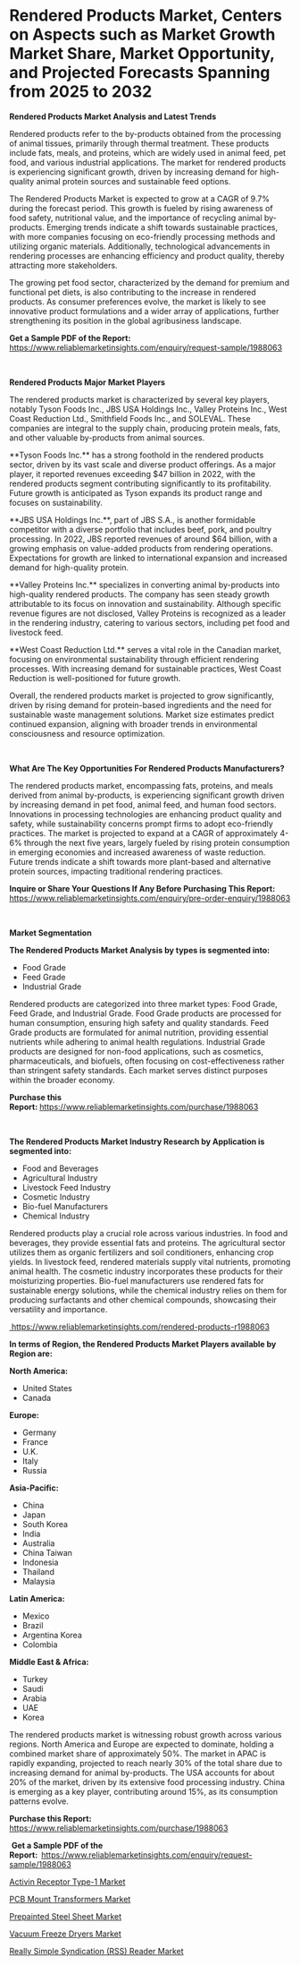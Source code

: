 <p><h1>Rendered Products Market, Centers on Aspects such as Market Growth Market Share, Market Opportunity, and Projected Forecasts Spanning from 2025 to 2032</h1></p><p><strong>Rendered Products Market Analysis and Latest Trends</strong></p>
<p><p>Rendered products refer to the by-products obtained from the processing of animal tissues, primarily through thermal treatment. These products include fats, meals, and proteins, which are widely used in animal feed, pet food, and various industrial applications. The market for rendered products is experiencing significant growth, driven by increasing demand for high-quality animal protein sources and sustainable feed options.</p><p>The Rendered Products Market is expected to grow at a CAGR of 9.7% during the forecast period. This growth is fueled by rising awareness of food safety, nutritional value, and the importance of recycling animal by-products. Emerging trends indicate a shift towards sustainable practices, with more companies focusing on eco-friendly processing methods and utilizing organic materials. Additionally, technological advancements in rendering processes are enhancing efficiency and product quality, thereby attracting more stakeholders.</p><p>The growing pet food sector, characterized by the demand for premium and functional pet diets, is also contributing to the increase in rendered products. As consumer preferences evolve, the market is likely to see innovative product formulations and a wider array of applications, further strengthening its position in the global agribusiness landscape.</p></p>
<p><strong>Get a Sample PDF of the Report:&nbsp;</strong> <a href="https://www.reliablemarketinsights.com/enquiry/request-sample/1988063?utm_campaign=2194&utm_medium=2&utm_source=Github&utm_content=ia&utm_term=30012025&utm_id=rendered-products">https://www.reliablemarketinsights.com/enquiry/request-sample/1988063</a></p>
<p>&nbsp;</p>
<p><strong>Rendered Products Major Market Players</strong></p>
<p><p>The rendered products market is characterized by several key players, notably Tyson Foods Inc., JBS USA Holdings Inc., Valley Proteins Inc., West Coast Reduction Ltd., Smithfield Foods Inc., and SOLEVAL. These companies are integral to the supply chain, producing protein meals, fats, and other valuable by-products from animal sources.</p><p>**Tyson Foods Inc.** has a strong foothold in the rendered products sector, driven by its vast scale and diverse product offerings. As a major player, it reported revenues exceeding $47 billion in 2022, with the rendered products segment contributing significantly to its profitability. Future growth is anticipated as Tyson expands its product range and focuses on sustainability.</p><p>**JBS USA Holdings Inc.**, part of JBS S.A., is another formidable competitor with a diverse portfolio that includes beef, pork, and poultry processing. In 2022, JBS reported revenues of around $64 billion, with a growing emphasis on value-added products from rendering operations. Expectations for growth are linked to international expansion and increased demand for high-quality protein.</p><p>**Valley Proteins Inc.** specializes in converting animal by-products into high-quality rendered products. The company has seen steady growth attributable to its focus on innovation and sustainability. Although specific revenue figures are not disclosed, Valley Proteins is recognized as a leader in the rendering industry, catering to various sectors, including pet food and livestock feed.</p><p>**West Coast Reduction Ltd.** serves a vital role in the Canadian market, focusing on environmental sustainability through efficient rendering processes. With increasing demand for sustainable practices, West Coast Reduction is well-positioned for future growth.</p><p>Overall, the rendered products market is projected to grow significantly, driven by rising demand for protein-based ingredients and the need for sustainable waste management solutions. Market size estimates predict continued expansion, aligning with broader trends in environmental consciousness and resource optimization.</p></p>
<p>&nbsp;</p>
<p><strong>What Are The Key Opportunities For Rendered Products Manufacturers?</strong></p>
<p><p>The rendered products market, encompassing fats, proteins, and meals derived from animal by-products, is experiencing significant growth driven by increasing demand in pet food, animal feed, and human food sectors. Innovations in processing technologies are enhancing product quality and safety, while sustainability concerns prompt firms to adopt eco-friendly practices. The market is projected to expand at a CAGR of approximately 4-6% through the next five years, largely fueled by rising protein consumption in emerging economies and increased awareness of waste reduction. Future trends indicate a shift towards more plant-based and alternative protein sources, impacting traditional rendering practices.</p></p>
<p><strong>Inquire or Share Your Questions If Any Before Purchasing This Report:</strong> <a href="https://www.reliablemarketinsights.com/enquiry/pre-order-enquiry/1988063?utm_campaign=2194&utm_medium=2&utm_source=Github&utm_content=ia&utm_term=30012025&utm_id=rendered-products">https://www.reliablemarketinsights.com/enquiry/pre-order-enquiry/1988063</a></p>
<p>&nbsp;</p>
<p><strong>Market Segmentation</strong></p>
<p><strong>The Rendered Products Market Analysis by types is segmented into:</strong></p>
<p><ul><li>Food Grade</li><li>Feed Grade</li><li>Industrial Grade</li></ul></p>
<p><p>Rendered products are categorized into three market types: Food Grade, Feed Grade, and Industrial Grade. Food Grade products are processed for human consumption, ensuring high safety and quality standards. Feed Grade products are formulated for animal nutrition, providing essential nutrients while adhering to animal health regulations. Industrial Grade products are designed for non-food applications, such as cosmetics, pharmaceuticals, and biofuels, often focusing on cost-effectiveness rather than stringent safety standards. Each market serves distinct purposes within the broader economy.</p></p>
<p><strong>Purchase this Report:&nbsp;</strong><a href="https://www.reliablemarketinsights.com/purchase/1988063?utm_campaign=2194&utm_medium=2&utm_source=Github&utm_content=ia&utm_term=30012025&utm_id=rendered-products">https://www.reliablemarketinsights.com/purchase/1988063</a></p>
<p>&nbsp;</p>
<p><strong>The Rendered Products Market Industry Research by Application is segmented into:</strong></p>
<p><ul><li>Food and Beverages</li><li>Agricultural Industry</li><li>Livestock Feed Industry</li><li>Cosmetic Industry</li><li>Bio-fuel Manufacturers</li><li>Chemical Industry</li></ul></p>
<p><p>Rendered products play a crucial role across various industries. In food and beverages, they provide essential fats and proteins. The agricultural sector utilizes them as organic fertilizers and soil conditioners, enhancing crop yields. In livestock feed, rendered materials supply vital nutrients, promoting animal health. The cosmetic industry incorporates these products for their moisturizing properties. Bio-fuel manufacturers use rendered fats for sustainable energy solutions, while the chemical industry relies on them for producing surfactants and other chemical compounds, showcasing their versatility and importance.</p></p>
<p><a href="https://www.reliablemarketinsights.com/rendered-products-r1988063?utm_campaign=2194&utm_medium=2&utm_source=Github&utm_content=ia&utm_term=30012025&utm_id=rendered-products">&nbsp;https://www.reliablemarketinsights.com/rendered-products-r1988063</a></p>
<p><strong>In terms of Region, the Rendered Products Market Players available by Region are:</strong></p>
<p>
    <p> <strong> North America: </strong>
        <ul>
            <li>United States</li>
            <li>Canada</li>
        </ul>
        </p> 
    <p> <strong> Europe: </strong>
        <ul>
            <li>Germany</li>
            <li>France</li>
            <li>U.K.</li>
            <li>Italy</li>
            <li>Russia</li>
        </ul>
        </p> 
    <p> <strong> Asia-Pacific: </strong>
        <ul>
            <li>China</li>
            <li>Japan</li>
            <li>South Korea</li>
            <li>India</li>
            <li>Australia</li>
            <li>China Taiwan</li>
            <li>Indonesia</li>
            <li>Thailand</li>
            <li>Malaysia</li>
        </ul>
        </p> 
    <p> <strong> Latin America: </strong>
        <ul>
            <li>Mexico</li>
            <li>Brazil</li>
            <li>Argentina Korea</li>
            <li>Colombia</li>
        </ul>
        </p> 
    <p> <strong> Middle East & Africa: </strong>
        <ul>
            <li>Turkey</li>
            <li>Saudi</li>
            <li>Arabia</li>
            <li>UAE</li>
            <li>Korea</li>
        </ul>
    </p>
    </p>
<p><p>The rendered products market is witnessing robust growth across various regions. North America and Europe are expected to dominate, holding a combined market share of approximately 50%. The market in APAC is rapidly expanding, projected to reach nearly 30% of the total share due to increasing demand for animal by-products. The USA accounts for about 20% of the market, driven by its extensive food processing industry. China is emerging as a key player, contributing around 15%, as its consumption patterns evolve.</p></p>
<p><strong>Purchase this Report: </strong><a href="https://www.reliablemarketinsights.com/purchase/1988063?utm_campaign=2194&utm_medium=2&utm_source=Github&utm_content=ia&utm_term=30012025&utm_id=rendered-products">https://www.reliablemarketinsights.com/purchase/1988063</a></p>
<p>&nbsp;<strong>Get a Sample PDF of the Report:&nbsp;&nbsp;</strong><a href="https://www.reliablemarketinsights.com/enquiry/request-sample/1988063?utm_campaign=2194&utm_medium=2&utm_source=Github&utm_content=ia&utm_term=30012025&utm_id=rendered-products">https://www.reliablemarketinsights.com/enquiry/request-sample/1988063</a></p>
<p><strong></strong></p>
<p><p><a href="https://www.linkedin.com/pulse/comprehensive-growth-insights-activin-receptor-type-1-market-ca5vc?utm_campaign=2194&utm_medium=2&utm_source=Github&utm_content=ia&utm_term=30012025&utm_id=rendered-products">Activin Receptor Type-1 Market</a></p><p><a href="https://www.linkedin.com/pulse/strategic-market-insights-navigating-global-pcb-mount-transformers-xocjc?utm_campaign=2194&utm_medium=2&utm_source=Github&utm_content=ia&utm_term=30012025&utm_id=rendered-products">PCB Mount Transformers Market</a></p><p><a href="https://www.linkedin.com/pulse/prepainted-steel-sheet-market-study-findings-forecast-cagr-cdr3c?utm_campaign=2194&utm_medium=2&utm_source=Github&utm_content=ia&utm_term=30012025&utm_id=rendered-products">Prepainted Steel Sheet Market</a></p><p><a href="https://www.linkedin.com/pulse/explosive-growth-vacuum-freeze-dryers-market-global-opportunities-dysrc?utm_campaign=2194&utm_medium=2&utm_source=Github&utm_content=ia&utm_term=30012025&utm_id=rendered-products">Vacuum Freeze Dryers Market</a></p><p><a href="https://www.linkedin.com/pulse/comprehensive-evaluation-sustainability-really-simple-syndication-uucnc?utm_campaign=2194&utm_medium=2&utm_source=Github&utm_content=ia&utm_term=30012025&utm_id=rendered-products">Really Simple Syndication (RSS) Reader Market</a></p></p>